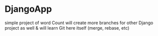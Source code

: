 # DjangoApp
simple project of word Count will create more branches for other Django project as well &amp; will learn Git here itself (merge, rebase, etc)
